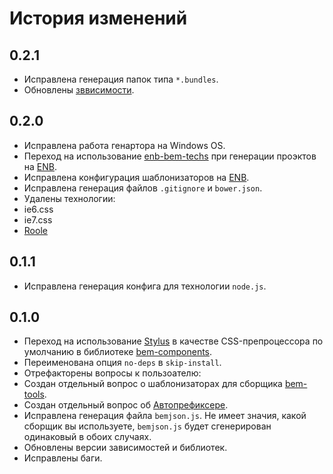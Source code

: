 История изменений
==================

0.2.1
-----

* Исправлена генерация папок типа `*.bundles`.
* Обновлены [зввисимости](https://github.com/bem/generator-bem-stub/commit/7113c13541c36ed510f259a5767747c12ef85624).

0.2.0
-----

* Исправлена работа генартора на Windows OS.
* Переход на использование [enb-bem-techs](http://ru.bem.info/tools/bem/enb-bem-techs/) при генерации проэктов на [ENB](https://github.com/enb-make/enb).
* Исправлена конфигурация шаблонизаторов на [ENB](https://github.com/enb-make/enb).
* Исправлена генерация файлов `.gitignore` и `bower.json`.
* Удалены технологии:
 * ie6.css
 * ie7.css
 * [Roole](https://github.com/curvedmark/roole)

0.1.1
-----

* Исправлена генерация конфига для технологии `node.js`.

0.1.0
-----

* Переход на использование [Stylus](https://github.com/LearnBoost/stylus) в качестве CSS-препроцессора по умолчанию в библиотеке [bem-components](http://ru.bem.info/libs/bem-components/current/).
* Переименована опция `no-deps` в `skip-install`.
* Отрефакторены вопросы к пользоателю:
 * Создан отдельный вопрос о шаблонизаторах для сборщика [bem-tools](http://ru.bem.info/tools/bem/bem-tools/).
 * Создан отдельный вопрос об [Автопрефиксере](https://github.com/postcss/autoprefixer).
* Исправлена генерация файла `bemjson.js`. Не имеет значия, какой сборщик вы используете, `bemjson.js` будет сгенерирован одинаковый в обоих случаях.
* Обновлены версии зависимостей и библиотек.
* Исправлены баги.
